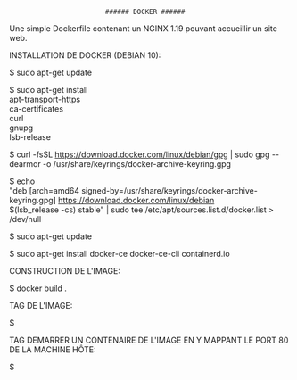                            ###### DOCKER ######


  Une simple Dockerfile contenant un NGINX 1.19 pouvant accueillir un site web.

INSTALLATION DE DOCKER (DEBIAN 10):

  $ sudo apt-get update

  $ sudo apt-get install \
    apt-transport-https \
    ca-certificates \
    curl \
    gnupg \
    lsb-release
    
  $ curl -fsSL https://download.docker.com/linux/debian/gpg | sudo gpg --dearmor -o /usr/share/keyrings/docker-archive-keyring.gpg
  
  $ echo \
  "deb [arch=amd64 signed-by=/usr/share/keyrings/docker-archive-keyring.gpg] https://download.docker.com/linux/debian \
  $(lsb_release -cs) stable" | sudo tee /etc/apt/sources.list.d/docker.list > /dev/null

  $ sudo apt-get update

  $ sudo apt-get install docker-ce docker-ce-cli containerd.io
  
CONSTRUCTION DE L'IMAGE:
 
  $ docker build .
  
TAG DE L'IMAGE:

  $ 
  
TAG DEMARRER UN CONTENAIRE DE L'IMAGE EN Y MAPPANT LE PORT 80 DE LA MACHINE HÔTE:

  $
  
  
